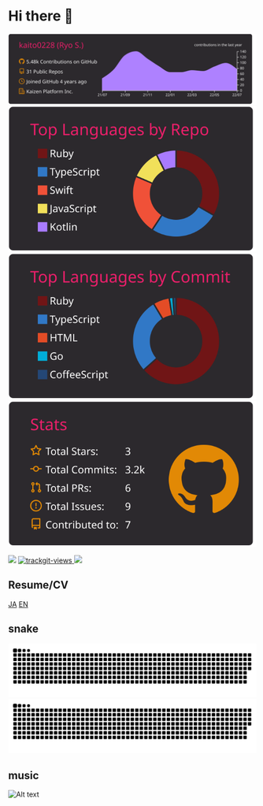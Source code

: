 # Hi there 👋
[![](https://raw.githubusercontent.com/kaito0228/kaito0228/master/profile-summary-card-output/monokai/0-profile-details.svg)](https://github.com/vn7n24fzkq/github-profile-summary-cards)
[![](https://raw.githubusercontent.com/kaito0228/kaito0228/master/profile-summary-card-output/monokai/1-repos-per-language.svg)](https://github.com/vn7n24fzkq/github-profile-summary-cards)
[![](https://raw.githubusercontent.com/kaito0228/kaito0228/master/profile-summary-card-output/monokai/2-most-commit-language.svg)](https://github.com/vn7n24fzkq/github-profile-summary-cards)
[![](https://raw.githubusercontent.com/kaito0228/kaito0228/master/profile-summary-card-output/monokai/3-stats.svg)](https://github.com/vn7n24fzkq/github-profile-summary-cards)

![](https://komarev.com/ghpvc/?username=kaito0228&color=green)
<a href="https://trackgit.com">
  <img src="https://us-central1-trackgit-analytics.cloudfunctions.net/token/ping/l59ake7vyal8ljqh05ol" alt="trackgit-views" />
</a>
<a href="http://twitter.com/kaito2280">
  <img height="20" src="https://img.shields.io/twitter/follow/kaito2280?label=Twitter&logo=twitter&style=flat" />
</a>


## Resume/CV
[JA](https://github.com/kaito0228/Curriculum-Vitae/blob/master/README.md)
[EN](https://github.com/kaito0228/Curriculum-Vitae/blob/master/README-en.md)

## snake
![github contribution grid snake animation](https://raw.githubusercontent.com/kaito0228/kaito0228/output/github-contribution-grid-snake-dark.svg#gh-dark-mode-only)![github contribution grid snake animation](https://raw.githubusercontent.com/kaito0228/kaito0228/output/github-contribution-grid-snake.svg#gh-light-mode-only)

## music
![Alt text](https://spotify-recently-played-readme.vercel.app/api?user=kaito2280&width=800&unique=true)





<!--
**kaito0228/kaito0228** is a ✨ _special_ ✨ repository because its `README.md` (this file) appears on your GitHub profile.

Here are some ideas to get you started:

- 🔭 I’m currently working on ...
- 🌱 I’m currently learning ...
- 👯 I’m looking to collaborate on ...
- 🤔 I’m looking for help with ...
- 💬 Ask me about ...
- 📫 How to reach me: ...
- 😄 Pronouns: ...
- ⚡ Fun fact: ...
-->
